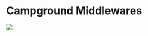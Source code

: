 # Campground Middlewares
<img src="https://cdn-images-1.medium.com/max/800/1*G655VqdK6FGFc83sthLscw.png" />